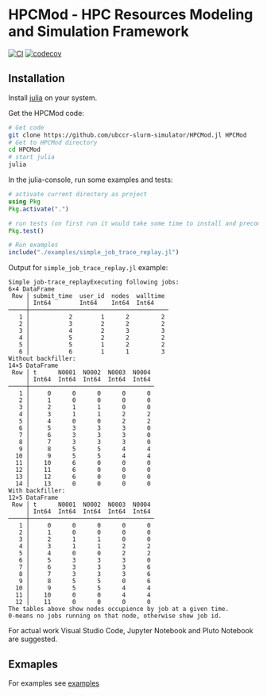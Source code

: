 # HPCMod - HPC Resources Modeling and Simulation Framework

[![CI](https://github.com/ubccr-slurm-simulator/HPCMod.jl/workflows/CI/badge.svg)](https://github.com/ubccr-slurm-simulator/HPCMod.jl/actions?query=workflow%3ACI)
[![codecov](https://codecov.io/gh/ubccr-slurm-simulator/HPCMod.jl/branch/master/graph/badge.svg)](https://codecov.io/gh/ubccr-slurm-simulator/HPCMod.jl)


## Installation

Install [julia](https://julialang.org/) on your system.

Get the HPCMod code:

```bash
# Get code
git clone https://github.com/ubccr-slurm-simulator/HPCMod.jl HPCMod
# Get to HPCMod directory
cd HPCMod
# start julia
julia
```

In the julia-console, run some examples and tests:

```jl
# activate current directory as project
using Pkg
Pkg.activate(".")

# run tests (on first run it would take some time to install and precompile packages)
Pkg.test()

# Run examples
include("./examples/simple_job_trace_replay.jl")

```

Output for `simple_job_trace_replay.jl` example:

```
Simple job-trace_replayExecuting following jobs:
6×4 DataFrame
 Row │ submit_time  user_id  nodes  walltime 
     │ Int64        Int64    Int64  Int64
─────┼───────────────────────────────────────
   1 │           2        1      2         2
   2 │           3        2      2         2
   3 │           4        2      3         3
   4 │           5        2      2         2
   5 │           5        1      2         2
   6 │           6        1      1         3
Without backfiller:
14×5 DataFrame
 Row │ t      N0001  N0002  N0003  N0004 
     │ Int64  Int64  Int64  Int64  Int64
─────┼───────────────────────────────────
   1 │     0      0      0      0      0
   2 │     1      0      0      0      0
   3 │     2      1      1      0      0
   4 │     3      1      1      2      2
   5 │     4      0      0      2      2
   6 │     5      3      3      3      0
   7 │     6      3      3      3      0
   8 │     7      3      3      3      0
   9 │     8      5      5      4      4
  10 │     9      5      5      4      4
  11 │    10      6      0      0      0
  12 │    11      6      0      0      0
  13 │    12      6      0      0      0
  14 │    13      0      0      0      0
With backfiller:
12×5 DataFrame
 Row │ t      N0001  N0002  N0003  N0004 
     │ Int64  Int64  Int64  Int64  Int64
─────┼───────────────────────────────────
   1 │     0      0      0      0      0
   2 │     1      0      0      0      0
   3 │     2      1      1      0      0
   4 │     3      1      1      2      2
   5 │     4      0      0      2      2
   6 │     5      3      3      3      0
   7 │     6      3      3      3      6
   8 │     7      3      3      3      6
   9 │     8      5      5      0      6
  10 │     9      5      5      4      4
  11 │    10      0      0      4      4
  12 │    11      0      0      0      0
The tables above show nodes occupience by job at a given time.
0-means no jobs running on that node, otherwise show job id.
```

For actual work Visual Studio Code, Jupyter Notebook and Pluto Notebook are suggested.

## Exmaples

For examples see [examples](examples/) 

